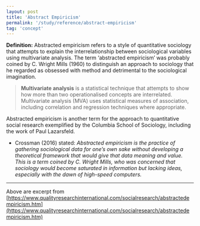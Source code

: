 ```yaml
---
layout: post
title: 'Abstract Empiricism'
permalink: '/study/reference/abstract-empiricism'
tag: 'concept'
---
```


**Definition:** Abstracted empiricism refers to a style of quantitative sociology that attempts to explain the interrelationship between sociological variables using multivariate analysis. The term ‘abstracted empiricism’ was probably coined by C. Wright Mills (1960) to distinguish an approach to sociology that he regarded as obsessed with method and detrimental to the sociological imagination. 

> **Multivariate analysis** is a statistical technique that attempts to show how more than two operationalised concepts are interrelated. Multivariate analysis (MVA) uses statistical measures of association, including correlation and regression techniques where appropriate.

Abstracted empiricism is another term for the approach to quantitative social research exemplified by the Columbia School of Sociology, including the work of Paul Lazarsfeld.

- Crossman (2016) stated: _Abstracted empiricism is the practice of gathering sociological data for one’s own sake without developing a theoretical framework that would give that data meaning and value. This is a term coined by C. Wright Mills, who was concerned that sociology would become saturated in information but lacking ideas, especially with the dawn of high-speed computers._

----

Above are excerpt from [https://www.qualityresearchinternational.com/socialresearch/abstractedempiricism.htm](https://www.qualityresearchinternational.com/socialresearch/abstractedempiricism.htm)


